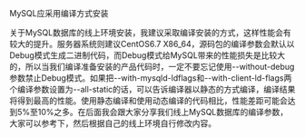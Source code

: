 MySQL应采用编译方式安装

关于MySQL数据库的线上环境安装，我建议采取编译安装的方式，这样性能会有较大的提升。服务器系统则建议CentOS6.7 X86\_64，源码包的编译参数会默认以Debug模式生成二进制代码，而Debug模式给MySQL带来的性能损失是比较大的，所以当我们编译准备安装的产品代码时，一定不要忘记使用--without-debug参数禁止Debug模式。如果把--with-mysqld-ldflags和--with-client-ld-flags两个编译参数设置为--all-static的话，可以告诉编译器以静态的方式编译，编译结果将得到最高的性能。使用静态编译和使用动态编译的代码相比，性能差距可能会达到5%至10%之多。在后面我会跟大家分享我们线上MySQL数据库的编译参数，大家可以参考下，然后根据自己的线上环境自行修改内容。
